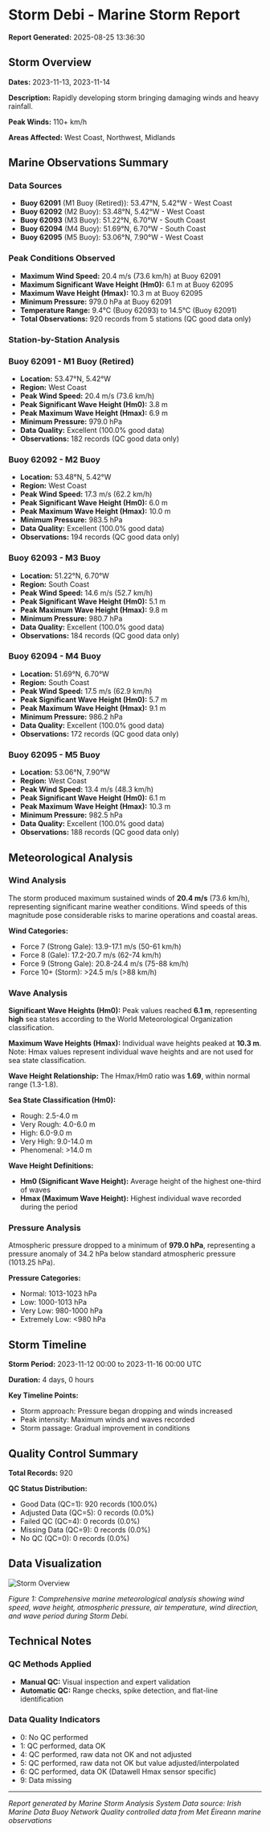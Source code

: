 # Storm Debi - Marine Storm Report

**Report Generated:** 2025-08-25 13:36:30

## Storm Overview

**Dates:** 2023-11-13, 2023-11-14

**Description:** Rapidly developing storm bringing damaging winds and heavy rainfall.

**Peak Winds:** 110+ km/h

**Areas Affected:** West Coast, Northwest, Midlands

## Marine Observations Summary

### Data Sources
- **Buoy 62091** (M1 Buoy (Retired)): 53.47°N, 5.42°W - West Coast
- **Buoy 62092** (M2 Buoy): 53.48°N, 5.42°W - West Coast
- **Buoy 62093** (M3 Buoy): 51.22°N, 6.70°W - South Coast
- **Buoy 62094** (M4 Buoy): 51.69°N, 6.70°W - South Coast
- **Buoy 62095** (M5 Buoy): 53.06°N, 7.90°W - West Coast

### Peak Conditions Observed

- **Maximum Wind Speed:** 20.4 m/s (73.6 km/h) at Buoy 62091
- **Maximum Significant Wave Height (Hm0):** 6.1 m at Buoy 62095
- **Maximum Wave Height (Hmax):** 10.3 m at Buoy 62095
- **Minimum Pressure:** 979.0 hPa at Buoy 62091
- **Temperature Range:** 9.4°C (Buoy 62093) to 14.5°C (Buoy 62091)
- **Total Observations:** 920 records from 5 stations (QC good data only)


### Station-by-Station Analysis

### Buoy 62091 - M1 Buoy (Retired)
- **Location:** 53.47°N, 5.42°W
- **Region:** West Coast
- **Peak Wind Speed:** 20.4 m/s (73.6 km/h)
- **Peak Significant Wave Height (Hm0):** 3.8 m  
- **Peak Maximum Wave Height (Hmax):** 6.9 m
- **Minimum Pressure:** 979.0 hPa
- **Data Quality:** Excellent (100.0% good data)
- **Observations:** 182 records (QC good data only)


### Buoy 62092 - M2 Buoy
- **Location:** 53.48°N, 5.42°W
- **Region:** West Coast
- **Peak Wind Speed:** 17.3 m/s (62.2 km/h)
- **Peak Significant Wave Height (Hm0):** 6.0 m  
- **Peak Maximum Wave Height (Hmax):** 10.0 m
- **Minimum Pressure:** 983.5 hPa
- **Data Quality:** Excellent (100.0% good data)
- **Observations:** 194 records (QC good data only)


### Buoy 62093 - M3 Buoy
- **Location:** 51.22°N, 6.70°W
- **Region:** South Coast
- **Peak Wind Speed:** 14.6 m/s (52.7 km/h)
- **Peak Significant Wave Height (Hm0):** 5.1 m  
- **Peak Maximum Wave Height (Hmax):** 9.8 m
- **Minimum Pressure:** 980.7 hPa
- **Data Quality:** Excellent (100.0% good data)
- **Observations:** 184 records (QC good data only)


### Buoy 62094 - M4 Buoy
- **Location:** 51.69°N, 6.70°W
- **Region:** South Coast
- **Peak Wind Speed:** 17.5 m/s (62.9 km/h)
- **Peak Significant Wave Height (Hm0):** 5.7 m  
- **Peak Maximum Wave Height (Hmax):** 9.1 m
- **Minimum Pressure:** 986.2 hPa
- **Data Quality:** Excellent (100.0% good data)
- **Observations:** 172 records (QC good data only)


### Buoy 62095 - M5 Buoy
- **Location:** 53.06°N, 7.90°W
- **Region:** West Coast
- **Peak Wind Speed:** 13.4 m/s (48.3 km/h)
- **Peak Significant Wave Height (Hm0):** 6.1 m  
- **Peak Maximum Wave Height (Hmax):** 10.3 m
- **Minimum Pressure:** 982.5 hPa
- **Data Quality:** Excellent (100.0% good data)
- **Observations:** 188 records (QC good data only)


## Meteorological Analysis

### Wind Analysis

The storm produced maximum sustained winds of **20.4 m/s** (73.6 km/h), representing significant marine weather conditions. Wind speeds of this magnitude pose considerable risks to marine operations and coastal areas.

**Wind Categories:**
- Force 7 (Strong Gale): 13.9-17.1 m/s (50-61 km/h)
- Force 8 (Gale): 17.2-20.7 m/s (62-74 km/h)  
- Force 9 (Strong Gale): 20.8-24.4 m/s (75-88 km/h)
- Force 10+ (Storm): >24.5 m/s (>88 km/h)


### Wave Analysis  

**Significant Wave Heights (Hm0):** Peak values reached **6.1 m**, representing **high** sea states according to the World Meteorological Organization classification.

**Maximum Wave Heights (Hmax):** Individual wave heights peaked at **10.3 m**. Note: Hmax values represent individual wave heights and are not used for sea state classification.

**Wave Height Relationship:** The Hmax/Hm0 ratio was **1.69**, within normal range (1.3-1.8).

**Sea State Classification (Hm0):**
- Rough: 2.5-4.0 m
- Very Rough: 4.0-6.0 m
- High: 6.0-9.0 m
- Very High: 9.0-14.0 m
- Phenomenal: >14.0 m

**Wave Height Definitions:**
- **Hm0 (Significant Wave Height):** Average height of the highest one-third of waves
- **Hmax (Maximum Wave Height):** Highest individual wave recorded during the period


### Pressure Analysis

Atmospheric pressure dropped to a minimum of **979.0 hPa**, representing a pressure anomaly of 34.2 hPa below standard atmospheric pressure (1013.25 hPa).

**Pressure Categories:**
- Normal: 1013-1023 hPa
- Low: 1000-1013 hPa
- Very Low: 980-1000 hPa  
- Extremely Low: <980 hPa


## Storm Timeline

**Storm Period:** 2023-11-12 00:00 to 2023-11-16 00:00 UTC

**Duration:** 4 days, 0 hours

**Key Timeline Points:**
- Storm approach: Pressure began dropping and winds increased
- Peak intensity: Maximum winds and waves recorded
- Storm passage: Gradual improvement in conditions


## Quality Control Summary

**Total Records:** 920

**QC Status Distribution:**
- Good Data (QC=1): 920 records (100.0%)
- Adjusted Data (QC=5): 0 records (0.0%)
- Failed QC (QC=4): 0 records (0.0%)
- Missing Data (QC=9): 0 records (0.0%)
- No QC (QC=0): 0 records (0.0%)


## Data Visualization

![Storm Overview](Storm_Debi_overview.png)

*Figure 1: Comprehensive marine meteorological analysis showing wind speed, wave height, atmospheric pressure, air temperature, wind direction, and wave period during Storm Debi.*

## Technical Notes

### QC Methods Applied
- **Manual QC:** Visual inspection and expert validation
- **Automatic QC:** Range checks, spike detection, and flat-line identification

### Data Quality Indicators
- 0: No QC performed
- 1: QC performed, data OK
- 4: QC performed, raw data not OK and not adjusted
- 5: QC performed, raw data not OK but value adjusted/interpolated
- 6: QC performed, data OK (Datawell Hmax sensor specific)
- 9: Data missing

---

*Report generated by Marine Storm Analysis System*
*Data source: Irish Marine Data Buoy Network*
*Quality controlled data from Met Éireann marine observations*
